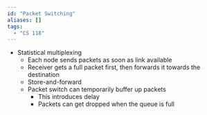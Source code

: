 ```yaml
---
id: "Packet Switching"
aliases: []
tags:
  - "CS 118"
---
```


- Statistical multiplexing
  - Each node sends packets as soon as link available
  - Receiver gets a full packet first, then forwards it towards the destination
  - Store-and-forward
  - Packet switch can temporarily buffer up packets
    - This introduces delay
    - Packets can get dropped when the queue is full
